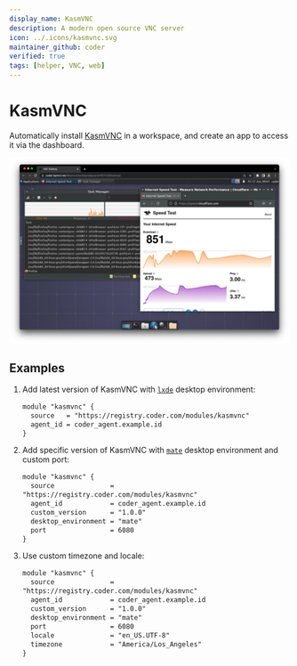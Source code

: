 ```yaml
---
display_name: KasmVNC
description: A modern open source VNC server
icon: ../.icons/kasmvnc.svg
maintainer_github: coder
verified: true
tags: [helper, VNC, web]
---
```


# KasmVNC

Automatically install [KasmVNC](https://kasmweb.com/kasmvnc.png) in a workspace, and create an app to access it via the dashboard.

![KasmVNC](../.images/kasmvnc.png)

## Examples

1. Add latest version of KasmVNC with [`lxde`](https://www.lxde.org/) desktop environment:

   ```hcl
   module "kasmvnc" {
     source   = "https://registry.coder.com/modules/kasmvnc"
     agent_id = coder_agent.example.id
   }

   ```

2. Add specific version of KasmVNC with [`mate`](https://mate-desktop.org/) desktop environment and custom port:

   ```hcl
   module "kasmvnc" {
     source              = "https://registry.coder.com/modules/kasmvnc"
     agent_id            = coder_agent.example.id
     custom_version      = "1.0.0"
     desktop_environment = "mate"
     port                = 6080
   }
   ```

3. Use custom timezone and locale:

   ```hcl
   module "kasmvnc" {
     source              = "https://registry.coder.com/modules/kasmvnc"
     agent_id            = coder_agent.example.id
     custom_version      = "1.0.0"
     desktop_environment = "mate"
     port                = 6080
     locale              = "en_US.UTF-8"
     timezone            = "America/Los_Angeles"
   }
   ```

